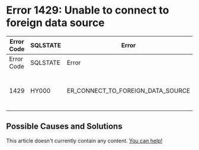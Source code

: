 
# Error 1429: Unable to connect to foreign data source


| Error Code | SQLSTATE | Error | Description |
| --- | --- | --- | --- |
| Error Code | SQLSTATE | Error | Description |
| 1429 | HY000 | ER_CONNECT_TO_FOREIGN_DATA_SOURCE | Unable to connect to foreign data source: %s |




## Possible Causes and Solutions


This article doesn't currently contain any content. [You can help!](/kb/en/writing-and-editing-knowledge-base-articles/)

